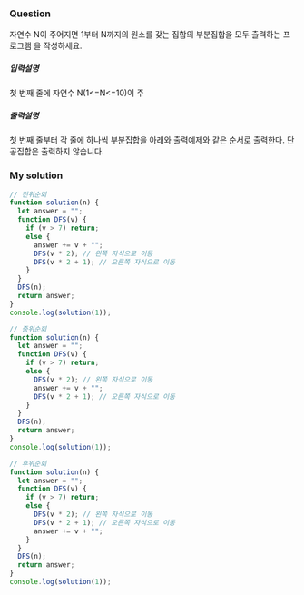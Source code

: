 ### Question

자연수 N이 주어지면 1부터 N까지의 원소를 갖는 집합의 부분집합을 모두 출력하는 프로그램
을 작성하세요.

##### 입력설명

첫 번째 줄에 자연수 N(1<=N<=10)이 주

##### 출력설명

첫 번째 줄부터 각 줄에 하나씩 부분집합을 아래와 출력예제와 같은 순서로 출력한다.
단 공집합은 출력하지 않습니다.

### My solution

```javascript
// 전위순회
function solution(n) {
  let answer = "";
  function DFS(v) {
    if (v > 7) return;
    else {
      answer += v + "";
      DFS(v * 2); // 왼쪽 자식으로 이동
      DFS(v * 2 + 1); // 오른쪽 자식으로 이동
    }
  }
  DFS(n);
  return answer;
}
console.log(solution(1));

// 중위순회
function solution(n) {
  let answer = "";
  function DFS(v) {
    if (v > 7) return;
    else {
      DFS(v * 2); // 왼쪽 자식으로 이동
      answer += v + "";
      DFS(v * 2 + 1); // 오른쪽 자식으로 이동
    }
  }
  DFS(n);
  return answer;
}
console.log(solution(1));

// 후위순회
function solution(n) {
  let answer = "";
  function DFS(v) {
    if (v > 7) return;
    else {
      DFS(v * 2); // 왼쪽 자식으로 이동
      DFS(v * 2 + 1); // 오른쪽 자식으로 이동
      answer += v + "";
    }
  }
  DFS(n);
  return answer;
}
console.log(solution(1));
```
